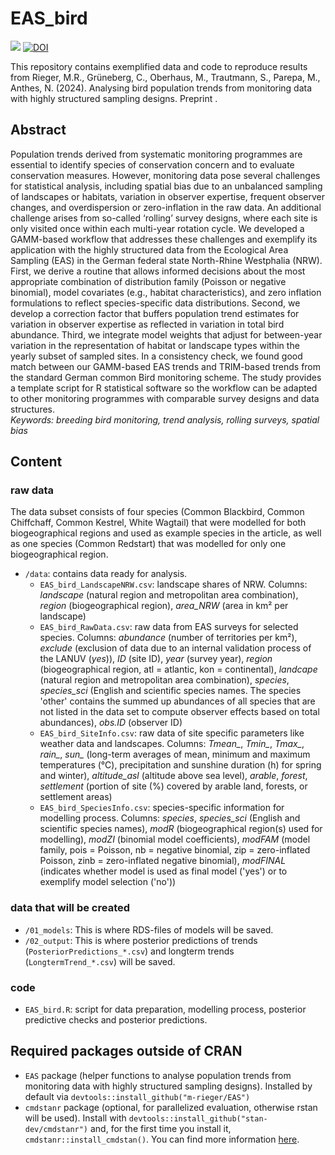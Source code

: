 # EAS_bird
![](https://img.shields.io/github/license/m-rieger/EAS_bird) [![DOI](https://zenodo.org/badge/DOI/10.5281/zenodo.12518872.svg)](https://doi.org/10.5281/zenodo.12518872)


This repository contains exemplified data and code to reproduce results from Rieger, M.R., Grüneberg, C., Oberhaus, M., Trautmann, S., Parepa, M., Anthes, N. (2024). Analysing bird population trends from monitoring data with highly structured sampling designs. Preprint []().

## Abstract

Population trends derived from systematic monitoring programmes are essential to identify species of conservation concern and to evaluate conservation measures. However, monitoring data pose several challenges for statistical analysis, including spatial bias due to an unbalanced sampling of landscapes or habitats, variation in observer expertise, frequent observer changes, and overdispersion or zero-inflation in the raw data. An additional challenge arises from so-called ‘rolling’ survey designs, where each site is only visited once within each multi-year rotation cycle. We developed a GAMM-based workflow that addresses these challenges and exemplify its application with the highly structured data from the Ecological Area Sampling (EAS) in the German federal state North-Rhine Westphalia (NRW). First, we derive a routine that allows informed decisions about the most appropriate combination of distribution family (Poisson or negative binomial), model covariates (e.g., habitat characteristics), and zero inflation formulations to reflect species-specific data distributions. Second, we develop a correction factor that buffers population trend estimates for variation in observer expertise as reflected in variation in total bird abundance. Third, we integrate model weights that adjust for between-year variation in the representation of habitat or landscape types within the yearly subset of sampled sites. In a consistency check, we found good match between our GAMM-based EAS trends and TRIM-based trends from the standard German common Bird monitoring scheme. The study provides a template script for R statistical software so the workflow can be adapted to other monitoring programmes with comparable survey designs and data structures.  
*Keywords: breeding bird monitoring, trend analysis, rolling surveys, spatial bias*


## Content
### raw data
The data subset consists of four species (Common Blackbird, Common Chiffchaff, Common Kestrel, White Wagtail) that were modelled for both biogeographical regions and used as example species in the article, as well as one species (Common Redstart) that was modelled for only one biogeographical region.     
- `/data`: contains data ready for analysis.  
    - `EAS_bird_LandscapeNRW.csv`: landscape shares of NRW. Columns: *landscape* (natural region and metropolitan area combination), *region* (biogeographical region), *area_NRW* (area in km² per landscape)  
    - `EAS_bird_RawData.csv`: raw data from EAS surveys for selected species. Columns: *abundance* (number of territories per km²), *exclude* (exclusion of data due to an internal validation process of the LANUV (*yes*)), *ID* (site ID), *year* (survey year), *region* (biogeographical region, atl = atlantic, kon = continental), *landcape* (natural region and metropolitan area combination), *species*, *species_sci* (English and scientific species names. The species 'other' contains the summed up abundances of all species that are not listed in the data set to compute observer effects based on total abundances), *obs.ID* (observer ID)  
    - `EAS_bird_SiteInfo.csv`: raw data of site specific parameters like weather data and landscapes. Columns: *Tmean_*, *Tmin_*, *Tmax_*, *rain_*, *sun_* (long-term averages of mean, minimum and maximum temperatures (°C), precipitation and sunshine duration (h) for spring and winter), *altitude_asl* (altitude above sea level), *arable*, *forest*, *settlement* (portion of site (%) covered by arable land, forests, or settlement areas)   
    - `EAS_bird_SpeciesInfo.csv`: species-specific information for modelling process. Columns: *species*, *species_sci* (English and scientific species names), *modR* (biogeographical region(s) used for modelling), *modZI* (binomial model coefficients), *modFAM* (model family, pois = Poisson, nb = negative binomial, zip = zero-inflated Poisson, zinb = zero-inflated negative binomial), *modFINAL* (indicates whether model is used as final model ('yes') or to exemplify model selection ('no'))    
    
### data that will be created
- `/01_models`: This is where RDS-files of models will be saved.
- `/02_output`: This is where posterior predictions of trends (`PosteriorPredictions_*.csv`) and longterm trends (`LongtermTrend_*.csv`) will be saved.

### code
- `EAS_bird.R`: script for data preparation, modelling process, posterior predictive checks and posterior predictions.


## Required packages outside of CRAN
- `EAS` package (helper functions to analyse population trends from monitoring data with highly structured sampling designs). Installed by default via `devtools::install_github("m-rieger/EAS")`  
- `cmdstanr` package (optional, for parallelized evaluation, otherwise rstan will be used). Install with `devtools::install_github("stan-dev/cmdstanr")` and, for the first time you install it, `cmdstanr::install_cmdstan()`. You can find more information [here](https://mc-stan.org/cmdstanr/index.html).


